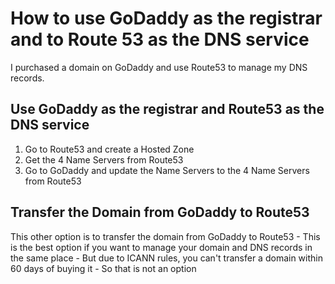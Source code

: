 # How to use GoDaddy as the registrar and to Route 53 as the DNS service


I purchased a domain on GoDaddy and use Route53 to manage my DNS records.



## Use GoDaddy as the registrar and Route53 as the DNS service

1. Go to Route53 and create a Hosted Zone
2. Get the 4 Name Servers from Route53
3. Go to GoDaddy and update the Name Servers to the 4 Name Servers from Route53




## Transfer the Domain from GoDaddy to Route53

This other option is to transfer the domain from GoDaddy to Route53
    - This is the best option if you want to manage your domain and DNS records in the same place
    - But due to ICANN rules, you can't transfer a domain within 60 days of buying it
    - So that is not an option

